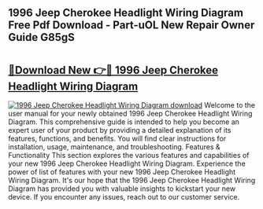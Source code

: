 ## 1996 Jeep Cherokee Headlight Wiring Diagram Free Pdf Download - Part-uOL New Repair Owner Guide G85gS

# <h2><a href="http://dfh8n7v.blite.top/?on=1996+Jeep+Cherokee+Headlight+Wiring+Diagram">🔗Download New 👉🔴 1996 Jeep Cherokee Headlight Wiring Diagram</a></h2>

[![1996 Jeep Cherokee Headlight Wiring Diagram download](https://i.imgur.com/lujVjoI.png)](http://dfh8n7v.blite.top/?on=1996+Jeep+Cherokee+Headlight+Wiring+Diagram)
Welcome to the user manual for your newly obtained 1996 Jeep Cherokee Headlight Wiring Diagram. This comprehensive guide is intended to help you become an expert user of your product by providing a detailed explanation of its features, functions, and benefits. You will find clear instructions for installation, usage, maintenance, and troubleshooting. Features & Functionality This section explores the various features and capabilities of your new 1996 Jeep Cherokee Headlight Wiring Diagram. Experience the power of list of features with your new 1996 Jeep Cherokee Headlight Wiring Diagram. It's our hope that the 1996 Jeep Cherokee Headlight Wiring Diagram has provided you with valuable insights to kickstart your new device. If you encounter any issues, reach out to our customer service.
